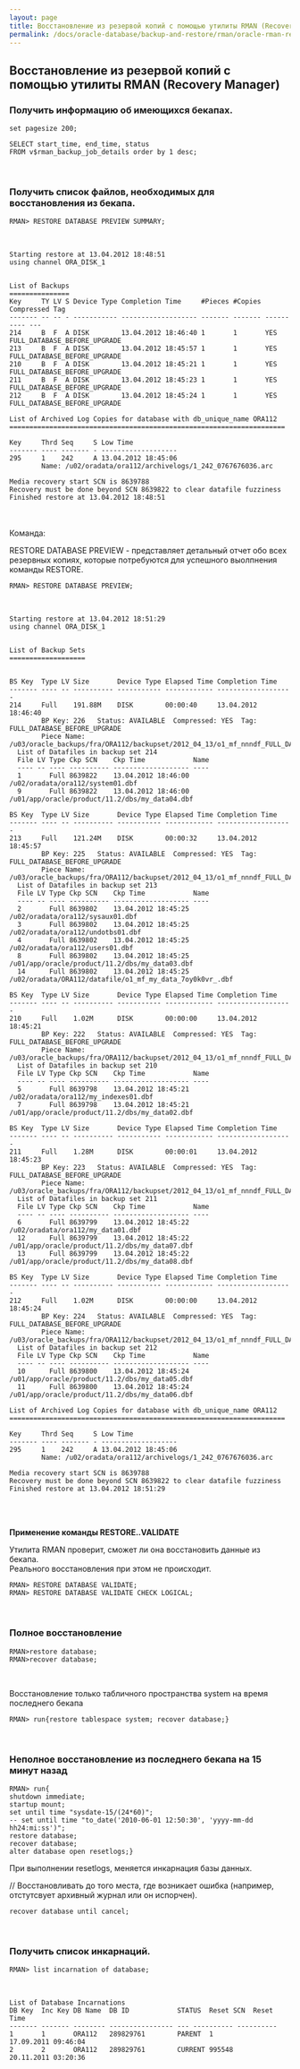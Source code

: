 ```yaml
---
layout: page
title: Восстановление из резервой копий с помощью утилиты RMAN (Recovery Manager)
permalink: /docs/oracle-database/backup-and-restore/rman/oracle-rman-restore-and-recover/
---
```




## Восстановление из резервой копий с помощью утилиты RMAN (Recovery Manager)


### Получить информацию об имеющихся бекапах.


    set pagesize 200;

    SELECT start_time, end_time, status
    FROM v$rman_backup_job_details order by 1 desc;

<br/>


<h3>Получить список файлов, необходимых для восстановления из бекапа.</h3>


    RMAN> RESTORE DATABASE PREVIEW SUMMARY;

<br/>



    Starting restore at 13.04.2012 18:48:51
    using channel ORA_DISK_1


    List of Backups
    ===============
    Key     TY LV S Device Type Completion Time     #Pieces #Copies Compressed Tag
    ------- -- -- - ----------- ------------------- ------- ------- ---------- ---
    214     B  F  A DISK        13.04.2012 18:46:40 1       1       YES        FULL_DATABASE_BEFORE_UPGRADE
    213     B  F  A DISK        13.04.2012 18:45:57 1       1       YES        FULL_DATABASE_BEFORE_UPGRADE
    210     B  F  A DISK        13.04.2012 18:45:21 1       1       YES        FULL_DATABASE_BEFORE_UPGRADE
    211     B  F  A DISK        13.04.2012 18:45:23 1       1       YES        FULL_DATABASE_BEFORE_UPGRADE
    212     B  F  A DISK        13.04.2012 18:45:24 1       1       YES        FULL_DATABASE_BEFORE_UPGRADE

    List of Archived Log Copies for database with db_unique_name ORA112
    =====================================================================

    Key     Thrd Seq     S Low Time
    ------- ---- ------- - -------------------
    295     1    242     A 13.04.2012 18:45:06
            Name: /u02/oradata/ora112/archivelogs/1_242_0767676036.arc

    Media recovery start SCN is 8639788
    Recovery must be done beyond SCN 8639822 to clear datafile fuzziness
    Finished restore at 13.04.2012 18:48:51


<br/><br/>
Команда:<br/>

RESTORE DATABASE PREVIEW - представляет детальный отчет обо всех резервных копиях, которые потребуются для успешного выолпнения команды RESTORE.


    RMAN> RESTORE DATABASE PREVIEW;

<br/>

    Starting restore at 13.04.2012 18:51:29
    using channel ORA_DISK_1


    List of Backup Sets
    ===================


    BS Key  Type LV Size       Device Type Elapsed Time Completion Time
    ------- ---- -- ---------- ----------- ------------ -------------------
    214     Full    191.88M    DISK        00:00:40     13.04.2012 18:46:40
            BP Key: 226   Status: AVAILABLE  Compressed: YES  Tag: FULL_DATABASE_BEFORE_UPGRADE
            Piece Name: /u03/oracle_backups/fra/ORA112/backupset/2012_04_13/o1_mf_nnndf_FULL_DATABASE_BEFORE_7rjh18jk_.bkp
      List of Datafiles in backup set 214
      File LV Type Ckp SCN    Ckp Time            Name
      ---- -- ---- ---------- ------------------- ----
      1       Full 8639822    13.04.2012 18:46:00 /u02/oradata/ora112/system01.dbf
      9       Full 8639822    13.04.2012 18:46:00 /u01/app/oracle/product/11.2/dbs/my_data04.dbf

    BS Key  Type LV Size       Device Type Elapsed Time Completion Time
    ------- ---- -- ---------- ----------- ------------ -------------------
    213     Full    121.24M    DISK        00:00:32     13.04.2012 18:45:57
            BP Key: 225   Status: AVAILABLE  Compressed: YES  Tag: FULL_DATABASE_BEFORE_UPGRADE
            Piece Name: /u03/oracle_backups/fra/ORA112/backupset/2012_04_13/o1_mf_nnndf_FULL_DATABASE_BEFORE_7rjh059r_.bkp
      List of Datafiles in backup set 213
      File LV Type Ckp SCN    Ckp Time            Name
      ---- -- ---- ---------- ------------------- ----
      2       Full 8639802    13.04.2012 18:45:25 /u02/oradata/ora112/sysaux01.dbf
      3       Full 8639802    13.04.2012 18:45:25 /u02/oradata/ora112/undotbs01.dbf
      4       Full 8639802    13.04.2012 18:45:25 /u02/oradata/ora112/users01.dbf
      8       Full 8639802    13.04.2012 18:45:25 /u01/app/oracle/product/11.2/dbs/my_data03.dbf
      14      Full 8639802    13.04.2012 18:45:25 /u02/oradata/ORA112/datafile/o1_mf_my_data_7oy0k0vr_.dbf

    BS Key  Type LV Size       Device Type Elapsed Time Completion Time
    ------- ---- -- ---------- ----------- ------------ -------------------
    210     Full    1.02M      DISK        00:00:00     13.04.2012 18:45:21
            BP Key: 222   Status: AVAILABLE  Compressed: YES  Tag: FULL_DATABASE_BEFORE_UPGRADE
            Piece Name: /u03/oracle_backups/fra/ORA112/backupset/2012_04_13/o1_mf_nnndf_FULL_DATABASE_BEFORE_7rjh01to_.bkp
      List of Datafiles in backup set 210
      File LV Type Ckp SCN    Ckp Time            Name
      ---- -- ---- ---------- ------------------- ----
      5       Full 8639798    13.04.2012 18:45:21 /u02/oradata/ora112/my_indexes01.dbf
      7       Full 8639798    13.04.2012 18:45:21 /u01/app/oracle/product/11.2/dbs/my_data02.dbf

    BS Key  Type LV Size       Device Type Elapsed Time Completion Time
    ------- ---- -- ---------- ----------- ------------ -------------------
    211     Full    1.28M      DISK        00:00:01     13.04.2012 18:45:23
            BP Key: 223   Status: AVAILABLE  Compressed: YES  Tag: FULL_DATABASE_BEFORE_UPGRADE
            Piece Name: /u03/oracle_backups/fra/ORA112/backupset/2012_04_13/o1_mf_nnndf_FULL_DATABASE_BEFORE_7rjh02yy_.bkp
      List of Datafiles in backup set 211
      File LV Type Ckp SCN    Ckp Time            Name
      ---- -- ---- ---------- ------------------- ----
      6       Full 8639799    13.04.2012 18:45:22 /u02/oradata/ora112/my_data01.dbf
      12      Full 8639799    13.04.2012 18:45:22 /u01/app/oracle/product/11.2/dbs/my_data07.dbf
      13      Full 8639799    13.04.2012 18:45:22 /u01/app/oracle/product/11.2/dbs/my_data08.dbf

    BS Key  Type LV Size       Device Type Elapsed Time Completion Time
    ------- ---- -- ---------- ----------- ------------ -------------------
    212     Full    1.02M      DISK        00:00:00     13.04.2012 18:45:24
            BP Key: 224   Status: AVAILABLE  Compressed: YES  Tag: FULL_DATABASE_BEFORE_UPGRADE
            Piece Name: /u03/oracle_backups/fra/ORA112/backupset/2012_04_13/o1_mf_nnndf_FULL_DATABASE_BEFORE_7rjh044h_.bkp
      List of Datafiles in backup set 212
      File LV Type Ckp SCN    Ckp Time            Name
      ---- -- ---- ---------- ------------------- ----
      10      Full 8639800    13.04.2012 18:45:24 /u01/app/oracle/product/11.2/dbs/my_data05.dbf
      11      Full 8639800    13.04.2012 18:45:24 /u01/app/oracle/product/11.2/dbs/my_data06.dbf

    List of Archived Log Copies for database with db_unique_name ORA112
    =====================================================================

    Key     Thrd Seq     S Low Time
    ------- ---- ------- - -------------------
    295     1    242     A 13.04.2012 18:45:06
            Name: /u02/oradata/ora112/archivelogs/1_242_0767676036.arc

    Media recovery start SCN is 8639788
    Recovery must be done beyond SCN 8639822 to clear datafile fuzziness
    Finished restore at 13.04.2012 18:51:29


<br/><br/>

<strong>Применение команды RESTORE..VALIDATE</strong>


Утилита RMAN проверит, сможет ли она восстановить данные из бекапа.<br/>
Реального восстановления при этом не происходит.


    RMAN> RESTORE DATABASE VALIDATE;
    RMAN> RESTORE DATABASE VALIDATE CHECK LOGICAL;


<br/>
<h3>Полное восстановление</h3>


    RMAN>restore database;
    RMAN>recover database;


<br/>

Восстановление только табличного пространства system на время последнего бекапа<br/>

    RMAN> run{restore tablespace system; recover database;}


<br/>
<h3>Неполное восстановление из последнего бекапа на 15 минут назад</h3>



    RMAN> run{
    shutdown immediate;
    startup mount;
    set until time "sysdate-15/(24*60)";
    -- set until time "to_date('2010-06-01 12:50:30', 'yyyy-mm-dd hh24:mi:ss')";
    restore database;
    recover database;
    alter database open resetlogs;}


При выполнении resetlogs, меняется инкарнация базы данных.



// Восстановливать до того места, где возникает ошибка (например, отстутсвует архивный журнал или он испорчен).

    recover database until cancel;


<br/>
<h3>Получить список инкарнаций.</h3>

    RMAN> list incarnation of database;

<br/>

    List of Database Incarnations
    DB Key  Inc Key DB Name  DB ID            STATUS  Reset SCN  Reset Time
    ------- ------- -------- ---------------- --- ---------- ----------
    1       1       ORA112   289829761        PARENT  1          17.09.2011 09:46:04
    2       2       ORA112   289829761        CURRENT 995548     20.11.2011 03:20:36
